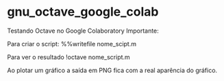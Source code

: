 # gnu_octave_google_colab
Testando Octave no Google Colaboratory
Importante:

Para criar o script:
%%writefile nome_scipt.m

Para ver o resultado 
!octave nome_script.m

Ao plotar um gráfico a saída em PNG fica com a real aparência do gráfico.
